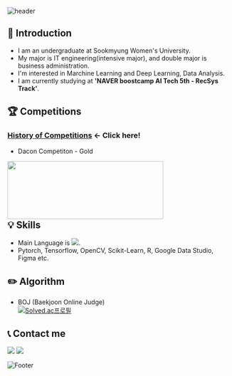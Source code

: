 ![header](https://capsule-render.vercel.app/api?type=waving&color=gradient&customColorList=14&height=200&section=header&text=Hi,%20I'm%20Hannah%20Yun.&fontSize=50&fontAlignY=40)
## 👋 Introduction
- I am an undergraduate at Sookmyung Women's University.  
- My major is IT engineering(intensive major), and double major is business administration.
- I'm interested in Marchine Learning and Deep Learning, Data Analysis.  
- I am currently studying at **'NAVER boostcamp AI Tech 5th - RecSys Track'**.

## 🏆 Competitions 
### [**History of Competitions**](https://github.com/HannahYun/Competitions)  ← Click here!
- Dacon Competiton - Gold   

<img src="https://github.com/HannahYun/HannahYun/assets/86915357/b68a616e-fd56-4aa5-8544-a5e44fd2a77a" width="350" height="130" align="left"></img>
<br/>
<br/>
<br/>
<br/>
<br/>
<br/>
## 💡 Skills
- Main Language is <img src="https://img.shields.io/badge/Python-3776AB?style=flat-square&logo=Python&logoColor=white"/>.
- Pytorch, Tensorflow, OpenCV, Scikit-Learn, R, Google Data Studio, Figma etc.

<!-- ### 💡 Languages 💡  
##### Main  
<img src="https://img.shields.io/badge/Python-3776AB?style=flat-square&logo=Python&logoColor=white"/>

##### I've learned...
<img src="https://img.shields.io/badge/C++-00599C?style=flat-square&logo=cplusplus&logoColor=white"/> <img src="https://img.shields.io/badge/Java-007396?style=flat-square&logo=java&logoColor=white"/> <img src="https://img.shields.io/badge/C-A8B9CC?style=flat-square&logo=C&logoColor=white"/><img src="https://img.shields.io/badge/R-276DC3?style=flat-square&logo=R&logoColor=white"/>

##### Back-end
<img src="https://img.shields.io/badge/C++-00599C?style=flat-square&logo=cplusplus&logoColor=white"/> <img src="https://img.shields.io/badge/Java-007396?style=flat-square&logo=java&logoColor=white"/> <img src="https://img.shields.io/badge/C-A8B9CC?style=flat-square&logo=C&logoColor=white"/>
  
##### Front-end
<img src="https://img.shields.io/badge/Flutter-02569B?style=flat-square&logo=Flutter&logoColor=white"/> <img src="https://img.shields.io/badge/HTML5-E34F26?style=flat-square&logo=HTML5&logoColor=white"/> <img src="https://img.shields.io/badge/CSS3-1572B6?style=flat-square&logo=CSS3&logoColor=white"/> <img src="https://img.shields.io/badge/JavaScript-F7DF1E?style=flat-square&logo=JavaScript&logoColor=white"/>

##### Data Analysis
<img src="https://img.shields.io/badge/R-276DC3?style=flat-square&logo=R&logoColor=white"/> -->

  
<!-- ### ⚡ Tools ⚡  
<img src="https://img.shields.io/badge/Visual%20Studio%20Code-007ACC?style=flat-square&logo=Visual%20Studio%20Code&logoColor=white"/> <img src="https://img.shields.io/badge/Visual%20Studio-5C2D91?style=flat-square&logo=Visual%20Studio&logoColor=white"/> <img src="https://img.shields.io/badge/PyCharm-000000?style=flat-square&logoPyCharm&logoColor=white"/> <img src="https://img.shields.io/badge/Android%20Studio-3DDC84?style=flat-square&logo=Android%20Studio&logoColor=white"/> <img src="https://img.shields.io/badge/Eclipse%20IDE-2C2255?style=flat-square&logo=Eclipse%20IDE&logoColor=white"/> <img src="https://img.shields.io/badge/RStudio-75AADB?style=flat-square&logo=RStudio&logoColor=white"/> <img src="https://img.shields.io/badge/Atom-66595C?style=flat-square&logo=Atom&logoColor=white"/>

##### Design
<img src="https://img.shields.io/badge/Figma-F24E1E?style=flat-square&logo=Figma&logoColor=white"/>
  
##### Cooperation  
## ⚡ Cooperation Tools 
<img src="https://img.shields.io/badge/GitHub-181717?style=flat-square&logo=GitHub&logoColor=white"/> <img src="https://img.shields.io/badge/Notion-000000?style=flat-square&logo=Notion&logoColor=white"/> <img src="https://img.shields.io/badge/Slack-4A154B?style=flat-square&logo=Slack&logoColor=white"/> -->
  
## ✏️ Algorithm
- BOJ (Baekjoon Online Judge)  
[![Solved.ac프로필](http://mazassumnida.wtf/api/v2/generate_badge?boj=yunhh20)](https://solved.ac/yunhh20)
  
## 📞 Contact me 
<a href="mailto:hansiyun0629@gmail.com"><img src="https://img.shields.io/badge/Gmail-d14836?style=flat-square&logo=Gmail&logoColor=white&link=mailto:hansiyun0629@gmail.com"/></a> <a href="mailto:mihw20@naver.com"><img src="https://img.shields.io/badge/Naver-03C75A?style=flat-square&logo=Naver&logoColor=white&link=mailto:mihw20@naver.com"/></a>
  
<!-- </div> -->
  
![Footer](https://capsule-render.vercel.app/api?type=waving&color=gradient&customColorList=14&height=200&section=footer)  
  
<!--
**HannahYun/HannahYun** is a ✨ _special_ ✨ repository because its `README.md` (this file) appears on your GitHub profile.

Here are some ideas to get you started:

- 🔭 I’m currently working on ...
- 🌱 I’m currently learning ...
- 👯 I’m looking to collaborate on ...
- 🤔 I’m looking for help with ...
- 💬 Ask me about ...
- 📫 How to reach me: ...
- 😄 Pronouns: ...
- ⚡ Fun fact: ...
-->



